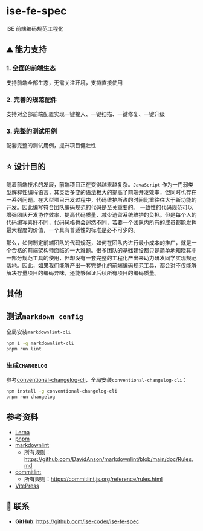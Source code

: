 # ise-fe-spec

ISE 前端编码规范工程化

## :mountain: 能力支持

### 1. 全面的前端生态

支持前端全部生态，无需关注环境，支持直接使用

### 2. 完善的规范配件

支持对全部前端配置实现一键接入、一键扫描、一键修复、一键升级

### 3. 完整的测试用例

配套完整的测试用例，提升项目健壮性

## :star: 设计目的

随着前端技术的发展，前端项目正在变得越来越复杂。`JavaScript` 作为一门弱类型解释性编程语言，其灵活多变的语法极大的提高了前端开发效率，但同时也存在一系列问题。在大型项目开发过程中，代码维护所占的时间比重往往大于新功能的开发。因此编写符合团队编码规范的代码是至关重要的。 一致性的代码规范可以增强团队开发协作效率、提高代码质量、减少遗留系统维护的负担。但是每个人的代码编写喜好不同，代码风格也会迥然不同，若要一个团队内所有的成员都能发挥最大程度的价值，一个具有普适性的标准是必不可少的。

那么，如何制定前端团队的代码规范，如何在团队内进行最小成本的推广，就是一个合格的前端架构师面临的一大难题。很多团队的基础建设都只是简单地知晓其中一部分规范工具的使用，但却没有一套完整的工程化产出来助力研发同学实现规范落地。因此，如果我们能够产出一套完整化的前端编码规范工具，都会对不仅能够解决存量项目的编码异味，还能够保证后续所有项目的编码质量。

## 其他

## 测试`markdown config`

全局安装`markdownlint-cli`

```bash
npm i -g markdownlint-cli
pnpm run lint
```

### 生成`CHANGELOG`

参考[conventional-changelog-cli](https://www.npmjs.com/package/conventional-changelog-cli)，全局安装`conventional-changelog-cli`：

```bash
npm install -g conventional-changelog-cli
pnpm run changelog
```

## 参考资料

- [Lerna](https://lerna.js.org/)
- [pnpm](https://pnpm.io/)
- [markdownlint](https://github.com/DavidAnson/markdownlint)
  - 所有规则：<https://github.com/DavidAnson/markdownlint/blob/main/doc/Rules.md>
- [commitlint](https://commitlint.js.org/)
  - 所有规则：<https://commitlint.js.org/reference/rules.html>
- [VitePress](https://vitepress.dev/)

## :email: 联系

- **GitHub**: <https://github.com/ise-coder/ise-fe-spec>

</br>
